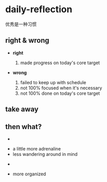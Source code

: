 # daily-reflection
优秀是一种习惯

## right & wrong
* **right**
  1. made progress on today's core target
  
* **wrong**
  1. failed to keep up with schedule
  2. not 100% focused when it's necessary
  3. not 100% done on today's core target
  
## take away


## then what?
* ~~~~more strict time control~~~~
* a little more adrenaline
* less wandering around in mind
* ~~~~less chat in qq when _work-hard_~~~~
* more organized
